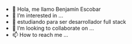- 👋 Hola, me llamo Benjamín Escobar
- 👀 I’m interested in ...
- 🌱 estudiando para ser desarrollador full stack
- 💞️ I’m looking to collaborate on ...
- 📫 How to reach me ...

<!---
Ayuya2001/Ayuya2001 is a ✨ special ✨ repository because its `README.md` (this file) appears on your GitHub profile.
You can click the Preview link to take a look at your changes.
--->
